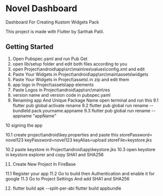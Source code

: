 # Novel Dashboard

Dashboard For Creating Kustom Widgets Pack

This project is made with Flutter by Sarthak Patil.


## Getting Started

1. Open Pubspec.yaml and run Pub Get
2. open lib/setup folder and edit both files according to you
3. open Project\android\app\src\main\res\values\config.xml and edit
4. Paste Your Widgets in Project\android\app\src\main\assets\widgets
5. Paste Your Widgets in Project\assets\ in zip and edit them
6. app logo in Project\assets\app elements
7. Paste Logos in Project\android\app\src\main\res
8. version name and version code in pubspec.yaml
9. Renaming app And Unique Package Name
   open terminal and run this
9.1 flutter pub global activate rename
9.2 flutter pub global run rename --bundleId pack.yourname.appname
9.3 flutter pub global run rename --appname "appName"


10 signing the app

10.1 create project\android\key.properties 
     and paste this
  storePassword= novel123
  keyPassword=novel123
  keyAlias=upload
  storeFile=keystore.jks

10.2 paste keystore in Project\android\app\keystore.jks
10.3 open keystore in keystore explorer and copy SHA1 and SHA256 

11. Create New Project In FireBase


11.1 Register your app
11.2 Go to build then Authentication and enable it for google
11.3 Go to Project Settings And add SHA1 and SHA256 


12.  flutter build apk --split-per-abi
     flutter build appbundle

